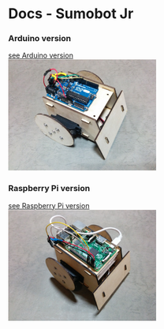 # Docs - Sumobot Jr

### Arduino version
[see Arduino version](https://github.com/FabLabKannai/SumobotJr/tree/master/docs/arduino/) <br/>
<img src="https://github.com/FabLabKannai/SumobotJr/blob/master/docs/arduino_ver.jpg" width="300" /> <br/>

### Raspberry Pi version
[see Raspberry Pi version](https://github.com/FabLabKannai/SumobotJr/tree/master/docs/raspi/) <br>
<img src="https://github.com/FabLabKannai/SumobotJr/blob/master/docs/raspi_ver.jpg" width="300" /> <br/>
